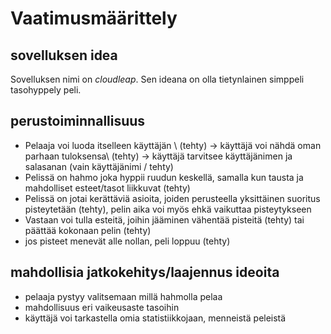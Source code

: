 # Vaatimusmäärittely

## sovelluksen idea
Sovelluksen nimi on *cloudleap*. Sen ideana on olla tietynlainen simppeli tasohyppely peli. 

## perustoiminnallisuus

- Pelaaja voi luoda itselleen käyttäjän \ (tehty)
        -> käyttäjä voi nähdä oman parhaan tuloksensa\ (tehty)
        -> käyttäjä tarvitsee käyttäjänimen ja salasanan (vain käyttäjänimi / tehty)
- Pelissä on hahmo joka hyppii ruudun keskellä, samalla kun tausta ja mahdolliset esteet/tasot liikkuvat (tehty)
- Pelissä on jotai kerättäviä asioita, joiden perusteella yksittäinen suoritus pisteytetään (tehty), pelin aika voi myös ehkä vaikuttaa pisteytykseen
- Vastaan voi tulla esteitä, joihin jääminen vähentää pisteitä (tehty) tai päättää kokonaan pelin (tehty)
- jos pisteet menevät alle nollan, peli loppuu (tehty)

## mahdollisia jatkokehitys/laajennus ideoita
- pelaaja pystyy valitsemaan millä hahmolla pelaa
- mahdollisuus eri vaikeusaste tasoihin
- käyttäjä voi tarkastella omia statistiikkojaan, menneistä peleistä



